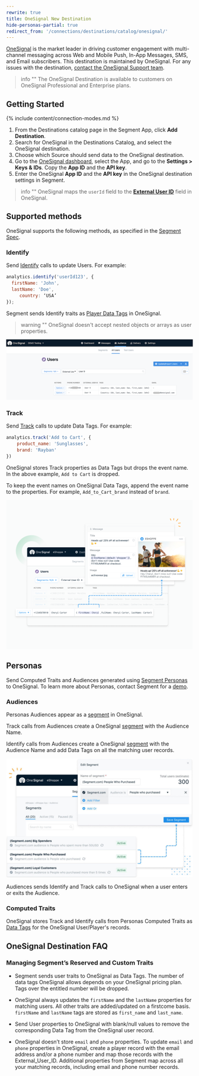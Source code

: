 ```yaml
---
rewrite: true
title: OneSignal New Destination
hide-personas-partial: true
redirect_from: '/connections/destinations/catalog/onesignal/'
---
```


[OneSignal](https://onesignal.com/?utm_source=segmentio&utm_medium=docs&utm_campaign=partners) is the market leader in driving customer engagement with multi-channel messaging across Web and Mobile Push, In-App Messages, SMS, and Email subscribers.
This destination is maintained by OneSignal. For any issues with the destination, [contact the OneSignal Support team](mailto:support@onesignal.com).

> info ""
> The OneSignal Destination is available to customers on OneSignal Professional and Enterprise plans.

## Getting Started

{% include content/connection-modes.md %}

1. From the Destinations catalog page in the Segment App, click **Add Destination**.
1. Search for OneSignal in the Destinations Catalog, and select the OneSignal destination.
1. Choose which Source should send data to the OneSignal destination.
1. Go to the [OneSignal dashboard](https://app.onesignal.com/apps/), select the App, and go to the **Settings > Keys & IDs**. Copy the **App ID** and the **API key**.
1. Enter the OneSignal **App ID** and the **API key** in the OneSignal destination settings in Segment.


> info ""
> OneSignal maps the `userId` field to the **[External User ID](https://documentation.onesignal.com/docs/onboarding-with-onesignal#step-3-connect-user-data-to-onesignal)** field in OneSignal.


## Supported methods

OneSignal supports the following methods, as specified in the [Segment Spec](/docs/connections/spec).

### Identify

Send [Identify](/docs/connections/spec/identify) calls to update Users. For example:

```js
analytics.identify('userId123', {
  firstName: 'John',
  lastName: 'Doe',
     country: ‘USA’
});
```

Segment sends Identify traits as [Player Data Tags](https://documentation.onesignal.com/docs/add-user-data-tags) in OneSignal.

> warning ""
> OneSignal doesn't accept nested objects or arrays as user properties.

![](images/demo.png)

### Track

Send [Track](/docs/connections/spec/track) calls to update Data Tags. For example:

```js
analytics.track('Add to Cart', {
    product_name: 'Sunglasses',
    brand: 'Rayban'
})
```

OneSignal stores Track properties as Data Tags but drops the event name. In the above example, `Add to Cart` is dropped.

To keep the event names on OneSignal Data Tags, append the event name to the properties. For example, `Add_to_Cart_brand` instead of `brand`.

![](images/track-example.png)

## Personas

Send Computed Traits and Audiences generated using [Segment Personas](/docs/personas) to OneSignal. To learn more about Personas, contact Segment for a [demo](https://segment.com/contact/demo).

### Audiences

Personas Audiences appear as a [segment](https://documentation.onesignal.com/docs/segmentation) in OneSignal.

Track calls from Audiences create a OneSignal [segment](https://documentation.onesignal.com/docs/segmentation) with the Audience Name.

Identify calls from Audiences create a OneSignal [segment](https://documentation.onesignal.com/docs/segmentation) with the Audience Name and add Data Tags on all the matching user records.

![](images/audiences.jpg)

Audiences sends Identify and Track calls to OneSignal when a user enters or exits the Audience.

### Computed Traits

OneSignal stores Track and Identify calls from Personas Computed Traits as [Data Tags](https://documentation.onesignal.com/docs/add-user-data-tags) for the OneSignal User/Player's records.

## OneSignal Destination FAQ
### Managing Segment’s Reserved and Custom Traits

* Segment sends user traits to OneSignal as Data Tags. The number of data tags OneSignal allows depends on your OneSignal pricing plan. Tags over the entitled number will be dropped.

* OneSignal always updates the `firstName` and the `lastName` properties for matching users. All other traits are added/updated on a firstcome basis. `firstName` and `lastName` tags are stored as `first_name` and `last_name`.

* Send User properties to OneSignal with blank/null values to remove the corresponding Data Tag from the OneSignal user record.

* OneSignal doesn’t store `email` and `phone` properties. To update `email` and `phone` properties in OneSignal, create a player record with the email address and/or a phone number and map those records with the External_User_ID. Additional properties from Segment map across all your matching records, including email and phone number records.
